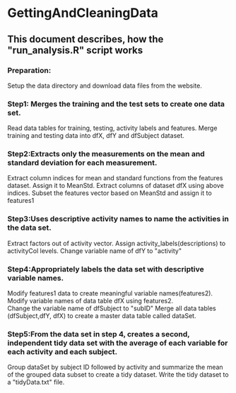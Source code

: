 # GettingAndCleaningData
## This document describes, how the "run_analysis.R" script works

### Preparation:
  Setup the data directory and download data files from the website.
  
### Step1: Merges the training and the test sets to create one data set.
  Read data tables for training, testing, activity labels and features.
  Merge training and testing data into dfX, dfY and dfSubject dataset.
  
### Step2:Extracts only the measurements on the mean and standard deviation for each measurement.
  Extract column indices for mean and standard functions from the features dataset. Assign it to MeanStd.
  Extract columns of dataset dfX using above indices.
  Subset the features vector based on MeanStd and assign it to features1
  
### Step3:Uses descriptive activity names to name the activities in the data set.
  Extract factors out of activity vector.
  Assign activity_labels(descriptions) to activityCol levels.
  Change variable name of dfY to "activity"
  
### Step4:Appropriately labels the data set with descriptive variable names.
  Modify features1 data to create meaningful variable names(features2).
  Modify variable names of data table dfX using features2.  
  Change the variable name of dfSubject to "subID"
  Merge all data tables (dfSubject,dfY, dfX) to create a master data table called dataSet.
  
### Step5:From the data set in step 4, creates a second, independent tidy data set with the average of each variable for each activity and each subject.
  Group dataSet by subject ID followed by activity and summarize the mean of the grouped data subset to create a tidy dataset.
  Write the tidy dataset to a "tidyData.txt" file. 
  
